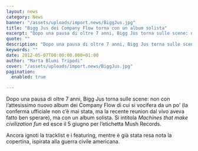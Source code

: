 ```yaml
---
layout: news
category: News
banner: "/assets/uploads/import.news/BiggJus.jpg"
title: "Bigg Jus dei Company Flow torna con un album solista"
excerpt: "Dopo una pausa di oltre 7 anni, Bigg Jus torna sulle scene: non con l’attesissimo nuovo album dei Company Flow di cui si vocifera da un po’ (la conferma ufficiale non c’è mai stata, ma la recente reunion dal vivo aveva fatto ben sperare), ma con un album solista. Si intitola Machines that make civilization [&hellip"
quote: ""
description: "Dopo una pausa di oltre 7 anni, Bigg Jus torna sulle scene: non con l’attesissimo nuovo album dei Company Flow di cui si vocifera da un po’ (la conferma ufficiale non c’è mai stata, ma la recente reunion dal vivo aveva fatto ben sperare), ma con un album solista. Si intitola Machines that make civilization [&hellip"
keywords: ""
date: 2012-05-07T00:00:00.000+01:00
author: "Marta Blumi Tripodi"
cover: "/assets/uploads/import.news/BiggJus.jpg"
pagination:
  enabled: true

---
```


Dopo una pausa di oltre 7 anni, Bigg Jus torna sulle scene: non con l’attesissimo nuovo album dei Company Flow di cui si vocifera da un po’ (la conferma ufficiale non c’è mai stata, ma la recente reunion dal vivo aveva fatto ben sperare), ma con un album solista. Si intitola _Machines that make civilization fun_ ed esce il 5 giugno per l’etichetta Mush Records.

Ancora ignoti la tracklist e i featuring, mentre è già stata resa nota la copertina, ispirata alla guerra civile americana.